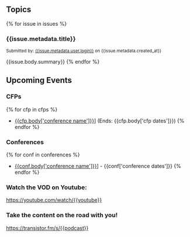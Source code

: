 ## Topics
{% for issue in issues %}
### {{issue.metadata.title}}

<small>Submitted by: [{{issue.metadata.user.login}}]({{issue.metadata.user.url}}) on {{issue.metadata.created_at}}</small>

{{issue.body.summary}}
{% endfor %}

## Upcoming Events
### CFPs

{% for cfp in cfps %}
* [{{cfp.body['conference name']}}]({{cfp.body['url']}})] (Ends: {{cfp.body['cfp dates']}})
{% endfor %}

### Conferences

{% for conf in conferences %}
* [{{conf.body['conference name']}}]({{conf.body['url']}})] - {{conf['conference dates']}}
{% endfor %}


### Watch the VOD on Youtube:
https://youtube.com/watch/{{youtube}}

### Take the content on the road with you!
https://transistor.fm/s/{{podcast}}
